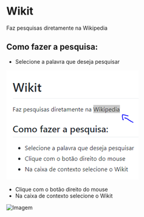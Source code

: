# Wikit
Faz pesquisas diretamente na Wikipedia

## Como fazer a pesquisa:

* Selecione a palavra que deseja pesquisar

![Exemplo de seleção](/imgs/example-selection.PNG)

* Clique com o botão direito do mouse
* Na caixa de contexto selecione o Wikit


![Imagem](https://octodex.github.com/images/yaktocat.png)

